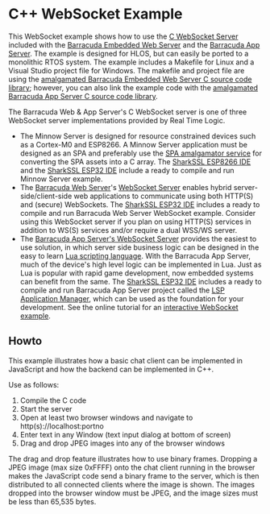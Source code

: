 # C++ WebSocket Example

This WebSocket example shows how to use the
[C WebSocket Server](https://realtimelogic.com/ba/doc/en/C/reference/html/group__WebSockets.html)
included with the
[Barracuda Embedded Web Server](https://realtimelogic.com/products/barracuda-web-server/)
and the
[Barracuda App Server](https://realtimelogic.com/products/barracuda-application-server/). The
example is designed for HLOS, but can easily be ported to a monolithic
RTOS system. The example includes a Makefile for Linux and a Visual
Studio project file for Windows. The makefile and project file are using the [amalgamated Barracuda Embedded Web Server C source code library](https://raw.githubusercontent.com/RealTimeLogic/BAS/main/src/BWS.c); however, you can also link the example code with the [amalgamated Barracuda App Server C source code library](https://raw.githubusercontent.com/RealTimeLogic/BAS/main/src/BAS.c).

The Barracuda Web & App Server's C WebSocket server is one of three
WebSocket server implementations provided by Real Time Logic.

* The Minnow Server is designed for resource constrained devices such as a Cortex-M0 and ESP8266. A Minnow Server application must be designed as an SPA and preferably use the [SPA amalgamator service](https://realtimelogic.com/articles/Creating-SinglePage-Apps-with-the-Minnow-Server#deploy) for converting the SPA assets into a C array. The [SharkSSL ESP8266 IDE](https://realtimelogic.com/downloads/sharkssl/ESP8266/) and the [SharkSSL ESP32 IDE](https://realtimelogic.com/downloads/sharkssl/ESP32/) include a ready to compile and run Minnow Server example.
* The [Barracuda Web Server](https://realtimelogic.com/products/barracuda-web-server/)'s [WebSocket Server](https://realtimelogic.com/ba/doc/en/C/reference/html/group__WebSockets.html) enables hybrid server-side/client-side web applications to communicate using both HTTP(S) and (secure) WebSockets. The [SharkSSL ESP32 IDE](https://realtimelogic.com/downloads/sharkssl/ESP32/) includes a ready to compile and run Barracuda Web Server WebSocket example. Consider using this WebSocket server if you plan on using HTTP(S) services in addition to WS(S) services and/or require a dual WSS/WS server.
* The [Barracuda App Server's WebSocket Server](https://realtimelogic.com/ba/doc/?url=SockLib.html#WebSockets) provides the easiest to use solution, in which server side business logic can be designed in the easy to learn [Lua scripting language](https://realtimelogic.com/products/lua-server-pages/). With the Barracuda App Server, much of the device's high level logic can be implemented in Lua. Just as Lua is popular with rapid game development, now embedded systems can benefit from the same. The [SharkSSL ESP32 IDE](https://realtimelogic.com/downloads/sharkssl/ESP32/) includes a ready to compile and run Barracuda App Server project called the [LSP Application Manager](https://realtimelogic.com/ba/doc/?url=examples/lspappmgr/readme.html), which can be used as the foundation for your development. See the online tutorial for an [interactive WebSocket example](https://tutorial.realtimelogic.com/).

## Howto

This example illustrates how a basic chat client can be implemented in
JavaScript and how the backend can be implemented in C++.

Use as follows:

1. Compile the C code
2. Start the server
3. Open at least two browser windows and navigate to http(s)://localhost:portno
4. Enter text in any Window (text input dialog at bottom of screen)
5. Drag and drop JPEG images into any of the browser windows

The drag and drop feature illustrates how to use binary
frames. Dropping a JPEG image (max size 0xFFFF) onto the chat client
running in the browser makes the JavaScript code send a binary frame
to the server, which is then distributed to all connected clients
where the image is shown. The images dropped into the browser window
must be JPEG, and the image sizes must be less than 65,535 bytes.



